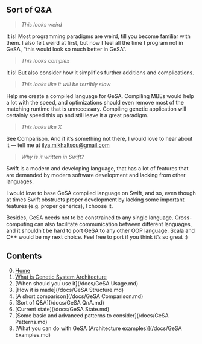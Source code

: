 
## Sort of Q&A 

> *This looks weird*

It is! Most programming paradigms are weird, till you become familiar with
them. I also felt weird at first, but now I feel all the time I program not in
GeSA, “this would look so much better in GeSA”.

> *This looks complex*

It is! But also consider how it simplifies further additions and complications.

> *This looks like it will be terribly slow*

Help me create a compiled language for GeSA. Compiling MBEs would help a lot
with the speed, and optimizations should even remove most of the matching
runtime that is unnecessary. Compiling genetic application will certainly speed
this up and still leave it a great paradigm.

> *This looks like X*

See Comparison. And if it’s something not there, I would love to hear about it
— tell me at [ilya.mikhaltsou@gmail.com](mailto:ilya.mikhaltsou@gmail.com)

> *Why is it written in Swift?*

Swift is a modern and developing language, that has a lot of features that are
demanded by modern software development and lacking from other languages.

I would love to base GeSA compiled language on Swift, and so, even though at
times Swift obstructs proper development by lacking some important features
(e.g. proper generics), I choose it.

Besides, GeSA needs not to be constrained to any single language.
Cross-computing can also facilitate communication between different languages,
and it shouldn’t be hard to port GeSA to any other OOP language. Scala and C++
would be my next choice. Feel free to port if you think it’s so great :)

## Contents

0. [Home](/)
1. [What is Genetic System Architecture](/docs/GeSA%20Description.md)
2. [When should you use it](/docs/GeSA Usage.md)
3. [How it is made](/docs/GeSA Structure.md)
4. [A short comparison](/docs/GeSA Comparison.md)
5. [Sort of Q&A](/docs/GeSA QnA.md)
6. [Current state](/docs/GeSA State.md)
7. [Some basic and advanced patterns to consider](/docs/GeSA Patterns.md)
8. [What you can do with GeSA (Architecture examples)](/docs/GeSA Examples.md)

